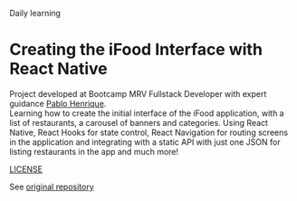 Daily learning

# Creating the iFood Interface with React Native

Project developed at Bootcamp MRV Fullstack Developer with expert guidance [Pablo Henrique](https://github.com/pablohdev "Pablo Henrique").</br>
Learning how to create the initial interface of the iFood application, with a list of restaurants, a carousel of banners and categories.
Using React Native, React Hooks for state control, React Navigation for routing screens in the application and integrating with a static API with just one JSON for listing restaurants in the app and much more!

[LICENSE](/LICENSE)

See [original repository](https://github.com/pablohdev/app-ifood-clone)
